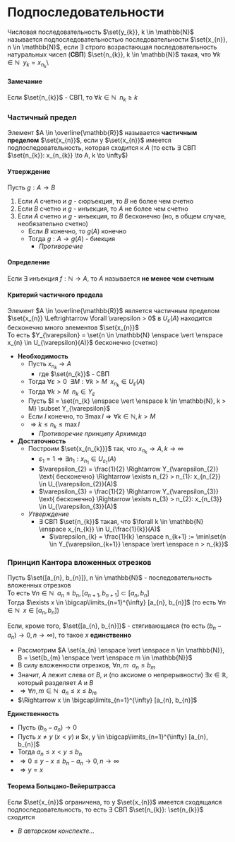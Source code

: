 # Подпоследовательности
Числовая последовательность $\set{y_{k}}, k \in \mathbb{N}$ называется подпоследовательностью последовательности $\set{x_{n}}, n \in \mathbb{N}$, если $\exists$ строго возрастающая последовательность натуральных чисел (**СВП**) $\set{n_{k}}, k \in \mathbb{N}$ такая, что $\forall k \in \mathbb{N} \enspace y_{k} = x_{n_{k}}$\

#### Замечание
Если $\set{n_{k}}$ - СВП, то $\forall k \in \mathbb{N} \enspace n_{k} \geq k$

### Частичный предел
Элемент $A \in \overline{\mathbb{R}}$ называется **частичным пределом** $\set{x_{n}}$, если у $\set{x_{n}}$ имеется подпоследовательность, которая сходится к $A$ (то есть $\exists$ СВП $\set{n_{k}}: x_{n_{k}} \to A, k \to \infty$)

#### Утверждение
Пусть $g: A \to B$
1. Если $A$ счетно и $g$ - сюръекция, то $B$ не более чем счетно
2. Если $B$ счетно и $g$ - инъекция, то $A$ не более чем счетно
3. Если $A$ счетно и $g$ - инъекция, то $B$ бесконечно (но, в общем случае, необязательно счетно)
    - Если $B$ конечно, то $g(A)$ конечно
    - Тогда $g: A \to g(A)$ - биекция
        - *Противоречие*

#### Определение
Если $\exists$ инъекция $f: \mathbb{N} \to A$, то $A$ называется **не менее чем счетным**

#### Критерий частичного предела
Элемент $A \in \overline{\mathbb{R}}$ является частичным пределом $\set{x_{n}} \Leftrightarrow \forall \varepsilon > 0$ в $U_{\varepsilon}(A)$ находится бесконечно много элементов $\set{x_{n}}$  
То есть $Y_{\varepsilon} = \set{n \in \mathbb{N} \enspace \vert \enspace x_{n} \in U_{\varepsilon}(A)}$ бесконечно (счетно)

- **Необходимость**
    - Пусть $x_{n_{k}} \to A$
        - где $\set{n_{k}}$ - СВП
    - Тогда $\forall \varepsilon > 0 \enspace \exists M: \forall k > M \enspace x_{n_{k}} \in U_{\varepsilon}(A)$
    - Тогда $\forall k > M \enspace n_{k} \in Y_{\varepsilon}$
    - Пусть $I = \set{n_{k} \enspace \vert \enspace k \in \mathbb{N}, k > M} \subset Y_{\varepsilon}$
    - Если $I$ конечно, то $\exists \max I \Rightarrow \forall k \in \mathbb{N}, k > M$
    - $\Rightarrow k \leq n_{k} \leq \max I$
        - *Противоречие принципу Архимеда*
- **Достаточность**
    - Построим $\set{x_{n_{k}}}$ так, что $x_{n_{k}} \to A, k \to \infty$
        - $\varepsilon_{1} = 1 \Rightarrow \exists n_{1}: x_{n_{1}} \in U_{\varepsilon_{1}}(A)$
        - $\varepsilon_{2} = \frac{1}{2} \Rightarrow Y_{\varepsilon_{2}} \text{ бесконечно} \Rightarrow \exists n_{2} > n_{1}: x_{n_{2}} \in U_{\varepsilon_{2}}(A)$
        - $\varepsilon_{3} = \frac{1}{2} \Rightarrow Y_{\varepsilon_{3}} \text{ бесконечно} \Rightarrow \exists n_{3} > n_{2}: x_{n_{3}} \in U_{\varepsilon_{3}}(A)$
    - *Утверждение*
        - $\exists$ СВП $\set{n_{k}}$ такая, что $\forall k \in \mathbb{N} \enspace x_{n_{k}} \in U_{\frac{1}{k}}(A)$
            - $\varepsilon_{k} = \frac{1}{k} \enspace n_{k+1} := \min\set{n \in Y_{\varepsilon_{k+1}} \enspace \vert \enspace n > n_{k}}$

### Принцип Кантора вложенных отрезков
Пусть $\set{[a_{n}, b_{n}]}, n \in \mathbb{N}$ - последовательность вложенных отрезков  
То есть $\forall n \in \mathbb{N} \enspace a_{n} \leq b_{n}, [a_{n+1}, b_{n+1}] \subset [a_{n}, b_{n}]$  
Тогда $\exists x \in \bigcap\limits_{n=1}^{\infty} [a_{n}, b_{n}]$ (то есть $\forall n \in \mathbb{N} \enspace x \in [a_{n}, b_{n}]$)

Если, кроме того, $\set{[a_{n}, b_{n}]}$ - стягивающаяся (то есть $(b_{n} - a_{n}) \to 0, n \to \infty$), то такое $x$ **единственно**

- Рассмотрим $A \set{a_{n} \enspace \vert \enspace n \in \mathbb{N}}, B = \set{b_{m} \enspace \vert \enspace m \in \mathbb{N}}$
- В силу вложенности отрезков, $\forall n, m \enspace a_{n} \leq b_{m}$
- Значит, $A$ лежит слева от $B$, и (по аксиоме о непрерывности) $\exists x \in \mathbb{R}$, который разделяет $A$ и $B$
- $\Rightarrow \forall n, m \in \mathbb{N} \enspace a_{n} \leq x \leq b_{m}$
- $\Rightarrow x \in \bigcap\limits_{n=1}^{\infty} [a_{n}, b_{n}]$

**Единственность**
- Пусть $(b_{n} - a_{n}) \to 0$
- Пусть $x \ne y$ ($x < y$) и $x, y \in \bigcap\limits_{n=1}^{\infty} [a_{n}, b_{n}]$
- Тогда $a_{n} \leq x < y \leq b_{n}$
- $\Rightarrow 0 \leq y - x \leq b_{n} - a_{n} \to 0, n \to \infty$
- $\Rightarrow y = x$

#### Теорема Больцано-Вейерштрасса
Если $\set{x_{n}}$ ограничена, то у $\set{x_{n}}$ имеется сходящаяся подпоследовательность, то есть $\exists$ СВП $\set{n_{k}}: \set{n_{k}}$ сходится

- *В авторском конспекте...*
